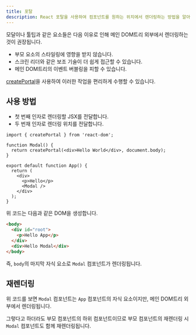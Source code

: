 ```yaml
---
title: 포탈
description: React 포탈을 사용하여 컴포넌트를 원하는 위치에서 렌더링하는 방법을 알아봅니다.
---
```


모달이나 툴팁과 같은 요소들은 다음 이유로 인해 메인 DOM트리 외부에서 렌더링하는 것이 권장됩니다.

- 부모 요소의 스타일링에 영향을 받지 않습니다.
- 스크린 리더와 같은 보조 기술이 더 쉽게 접근할 수 있습니다.
- 메인 DOM트리의 이벤트 버블링을 피할 수 있습니다.

[createPortal](https://react.dev/reference/react-dom/createPortal)을 사용하여 이러한 작업을 편리하게 수행할 수 있습니다.

## 사용 방법

- 첫 번째 인자로 렌더링할 JSX를 전달합니다.
- 두 번재 인자로 렌더링 위치를 전달합니다.

```tsx
import { createPortal } from 'react-dom';

function Modal() {
  return createPortal(<div>Hello World</div>, document.body);
}

export default function App() {
  return (
    <div>
      <p>Hello</p>
      <Modal />
    </div>
  );
}
```

위 코드는 다음과 같은 DOM을 생성합니다.

```html
<body>
  <div id="root">
    <p>Hello App</p>
  </div>
  <div>Hello Modal</div>
</body>
```

즉, `body`의 마지막 자식 요소로 `Modal` 컴포넌트가 렌더링됩니다.

## 재렌더링

위 코드를 보면 `Modal` 컴포넌트는 `App` 컴포넌트의 자식 요소이지만, 메인 DOM트리 외부에서 렌더링됩니다.

그렇다고 하더라도 부모 컴포넌트의 하위 컴포넌트이므로 부모 컴포넌트의 재렌더링 시 `Modal` 컴포넌트도 함께 재렌더링됩니다.
